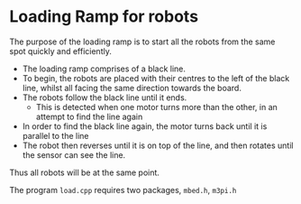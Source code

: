 # Loading Ramp for robots

The purpose of the loading ramp is to start all the robots from the same spot quickly and efficiently.

* The loading ramp comprises of a black line.
* To begin, the robots are placed with their centres to the left of the black line, whilst all facing the same direction towards the board.
* The robots follow the black line until it ends.
  * This is detected when one motor turns more than the other, in an attempt to find the line again
* In order to find the black line again, the motor turns back until it is parallel to the line
* The robot then reverses until it is on top of the line, and then rotates until the sensor can see the line.

Thus all robots will be at the same point.

The program `load.cpp` requires two packages, `mbed.h`, `m3pi.h`
